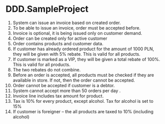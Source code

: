 # DDD.SampleProject

1.	System can issue an invoice based on created order.
2.	To be able to issue an invoice, order must be accepted before.
3.	Invoice is optional, it is being issued only on customer demand.
4.	Order can be created only for active customer
5.	Order contains products and customer data.
6.	If customer has already ordered product for the amount of 1000 PLN, they will be given with 5% rebate. This is valid for all products.
7.	If customer is marked as a VIP, they will be given a total rebate of 100%. This is valid for all products.
8.	The two rebates do not combine.
9.	Before an order is accepted, all products must be checked if they are available in store. If not, then the order cannot be accepted.
10.	Order cannot be accepted if customer is a debtor.
11.	 System cannot accept more than 50 orders per day .
12.	 Invoice line includes tax amount for product.
13.	Tax is 10% for every product, except alcohol. Tax for alcohol is set to 15%
14.	If customer is foreigner – the all products are taxed to 10% (including alcohol)
